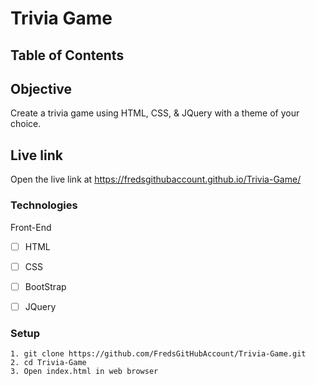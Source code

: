 # Trivia Game

## Table of Contents 

## Objective 

Create a trivia game using HTML, CSS, & JQuery with a theme of your choice.  

## Live link
Open the live link at https://fredsgithubaccount.github.io/Trivia-Game/

### Technologies
Front-End
- [ ] HTML
- [ ] CSS
- [ ] BootStrap
- [ ] JQuery


### Setup 
```
1. git clone https://github.com/FredsGitHubAccount/Trivia-Game.git
2. cd Trivia-Game
3. Open index.html in web browser

```